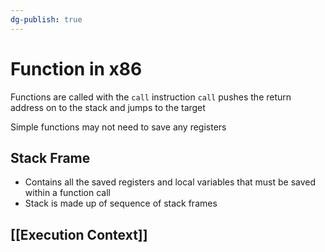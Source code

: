 ```yaml
---
dg-publish: true
---
```

# Function in x86
Functions are called with the `call` instruction
`call` pushes the return address on to the stack and jumps to the target

Simple functions may not need to save any registers

## Stack Frame
* Contains all the saved registers and local variables that must be saved within a function call
* Stack is made up of sequence of stack frames

## [[Execution Context]]
